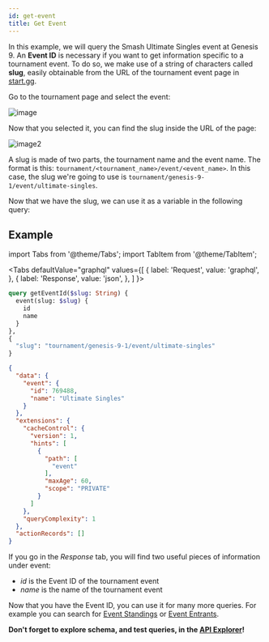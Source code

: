 ```yaml
---
id: get-event
title: Get Event
---
```


In this example, we will query the Smash Ultimate Singles event at Genesis 9.
An **Event ID** is necessary if you want to get information specific to a tournament event.
To do so, we make use of a string of characters called **slug**, easily obtainable from
the URL of the tournament event page in [start.gg](https://www.start.gg/).

Go to the tournament page and select the event:

![image](https://imgur.com/11pYReL.png)

Now that you selected it, you can find the slug inside  the URL of the page:

![image2](https://imgur.com/O58anju.png)

A slug is made of two parts, the tournament name and the event name.
The format is this: `tournament/<tournament_name>/event/<event_name>`.
In this case, the slug we're going to use is `tournament/genesis-9-1/event/ultimate-singles`.

Now that we have the slug, we can use it as a variable in the following query:

## Example

import Tabs from '@theme/Tabs';
import TabItem from '@theme/TabItem';

<Tabs
defaultValue="graphql"
values={[
{ label: 'Request', value: 'graphql', },
{ label: 'Response', value: 'json', },
]
}>
<TabItem value="graphql">

```graphql
query getEventId($slug: String) {
  event(slug: $slug) {
    id
    name
  }
},
{
  "slug": "tournament/genesis-9-1/event/ultimate-singles"
}
```

</TabItem>

<TabItem value="json">

```json
{
  "data": {
    "event": {
      "id": 769488,
      "name": "Ultimate Singles"
    }
  },
  "extensions": {
    "cacheControl": {
      "version": 1,
      "hints": [
        {
          "path": [
            "event"
          ],
          "maxAge": 60,
          "scope": "PRIVATE"
        }
      ]
    },
    "queryComplexity": 1
  },
  "actionRecords": []
}
```

</TabItem>
</Tabs>

If you go in the *Response* tab, you will find two useful pieces of information under event:

- _id_ is the Event ID of the tournament event
- _name_ is the name of the tournament event

Now that you have the Event ID, you can use it for many more queries.
For example you can search for [Event Standings](/docs/examples/queries/event-standings) or [Event Entrants](/docs/examples/queries/event-entrants).

**Don't forget to explore schema, and test queries, in the [API Explorer](/explorer)!**

